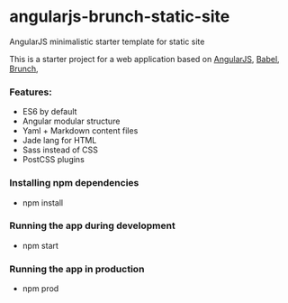 # angularjs-brunch-static-site
AngularJS minimalistic starter template for static site

This is a starter project for a web application based on [AngularJS](http://angularjs.org/), [Babel](https://babeljs.io/), [Brunch](http://brunch.io),

### Features:
* ES6 by default
* Angular modular structure 
* Yaml + Markdown content files
* Jade lang for HTML
* Sass instead of CSS
* PostCSS plugins

### Installing npm dependencies
* npm install

### Running the app during development
* npm start

### Running the app in production
* npm prod

